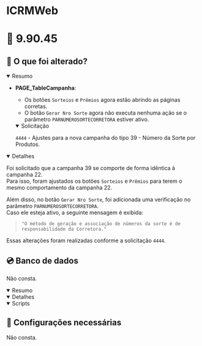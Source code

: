 # ICRMWeb

# :file_folder: 9.90.45

## :memo: O que foi alterado?

<details open>
<summary>Resumo</summary>

- **PAGE_TableCampanha**:
  - Os botões `Sorteios` e `Prêmios` agora estão abrindo as páginas corretas.
  - O botão `Gerar Nro Sorte` agora não executa nenhuma ação se o parâmetro `PARNUMEROSORTECORRETORA` estiver ativo.

  <details open> 
  <summary>Solicitação</summary>

  `4444` - Ajustes para a nova campanha do tipo 39 - Número da Sorte por Produtos.

  </details>

</details>

<details open>
<summary>Detalhes</summary>

Foi solicitado que a campanha 39 se comporte de forma idêntica à campanha 22.  
Para isso, foram ajustados os botões `Sorteios` e `Prêmios` para terem o mesmo comportamento da campanha 22.

Além disso, no botão `Gerar Nro Sorte`, foi adicionada uma verificação no parâmetro `PARNUMEROSORTECORRETORA`.  
Caso ele esteja ativo, a seguinte mensagem é exibida:

> `"O método de geração e associação de números da sorte é de responsabilidade da Corretora."`

Essas alterações foram realizadas conforme a solicitação `4444`.

</details>

## :cd: Banco de dados

Não consta.

<details open>
<summary>Resumo</summary>
</details>

<details open>
<summary>Detalhes</summary>
</details>

<details open>
<summary>Scripts</summary>
</details>

## :wrench: Configurações necessárias

Não consta.
